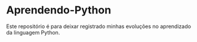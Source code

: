 # Aprendendo-Python
Este repositório é para deixar registrado minhas evoluções no aprendizado da linguagem Python.
